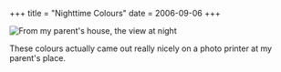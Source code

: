 +++
title = "Nighttime Colours"
date = 2006-09-06
+++

![From my parent's house, the view at night](/photos/NighttimeColours.jpg "Twas a purple evening, not so long ago...")

These colours actually came out really nicely on a photo printer at my parent's place.
